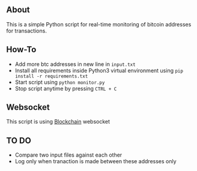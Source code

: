 ## About

This is a simple Python script for real-time monitoring of bitcoin addresses for transactions. 

## How-To

- Add more btc addresses in new line in `input.txt`
- Install all requirements inside Python3 virtual environment using `pip install -r requirements.txt`
- Start script using `python monitor.py`
- Stop script anytime by pressing `CTRL + C`

## Websocket

This script is using [Blockchain](https://www.blockchain.com/api/api_websocket) websocket

## TO DO
 - Compare two input files against each other
 - Log only when tranaction is made between these addresses only
